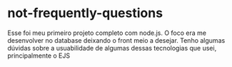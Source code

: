 # not-frequently-questions
Esse foi meu primeiro projeto completo com node.js. O foco era me desenvolver no database deixando o front meio a desejar. Tenho algumas dúvidas sobre a usuabilidade de algumas dessas tecnologias que usei, principalmente o EJS
